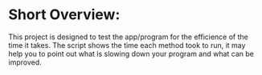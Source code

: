 # Short Overview:

This project is designed to test the app/program for the efficience of the time it takes.
The script shows the time each method took to run, it may help you to point out what is slowing down your program and what can be improved. 
